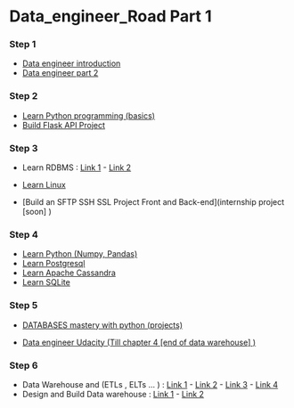 # Data_engineer_Road Part 1

<!-- Step 1 -->
### Step 1 

* [Data engineer introduction](https://medium.com/@rchang/a-beginners-guide-to-data-engineering-part-i-4227c5c457d7)
* [Data engineer part 2](https://medium.com/@rchang/a-beginners-guide-to-data-engineering-part-ii-47c4e7cbda71)


### Step 2 

* [Learn Python programming (basics)](https://www.udemy.com/course/the-complete-python-course/)
* [Build Flask API Project](https://www.youtube.com/watch?v=Z1RJmh_OqeA)

### Step 3

* Learn RDBMS : [Link 1](https://www.tutorialspoint.com/sql/sql-rdbms-concepts.htm)
            - [Link 2](https://www.udemy.com/course/the-ultimate-mysql-bootcamp-go-from-sql-beginner-to-expert/)
* [Learn Linux](https://www.udemy.com/course/linux-tutorials/?ranMID=39197&ranEAID=GjbDpcHcs4w&ranSiteID=GjbDpcHcs4w-grM2QfFWOqVeKgCDDX12Fw&LSNPUBID=GjbDpcHcs4w&utm_source=aff-campaign&utm_medium=udemyads)

* [Build an SFTP SSH SSL Project Front and Back-end](internship project [soon] )

### Step 4

* [Learn Python (Numpy, Pandas)](https://www.hackerearth.com/practice/machine-learning/data-manipulation-visualisation-r-python/tutorial-data-manipulation-numpy-pandas-python/tutorial/)
* [Learn Postgresql](https://www.tutorialspoint.com/postgresql/index.htm)
* [Learn Apache Cassandra](https://www.tutorialspoint.com/cassandra/index.htm)
* [Learn SQLite](https://www.tutorialspoint.com/sqlite/index.htm)

### Step 5 
* [DATABASES mastery with python (projects)](https://www.freecoursesonline.me/lynda-advanced-python-working-with-databases/)

* [Data engineer Udacity (Till chapter 4 [end of data warehouse] )](https://www.udacity.com/course/data-engineer-nanodegree--nd027)

### Step 6 

* Data Warehouse and (ETLs , ELTs ... ) : [Link 1](https://www.guru99.com/etl-extract-load-process.html)
                                          - [Link 2](https://www.guru99.com/etl-vs-elt.html)
                                          - [Link 3](https://www.youtube.com/watch?v=CHYPF7jxlik)
                                          - [Link 4](https://www.youtube.com/watch?v=J326LIUrZM8)
* Design and Build Data warehouse : [Link 1](https://www.youtube.com/watch?v=patBYUGwsHE)
                                    - [Link 2](https://www.coursera.org/learn/data-warehouse-bi-building)
